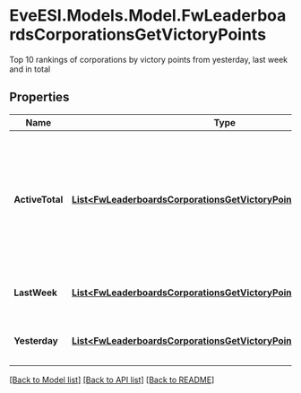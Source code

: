 # EveESI.Models.Model.FwLeaderboardsCorporationsGetVictoryPoints
Top 10 rankings of corporations by victory points from yesterday, last week and in total

## Properties

Name | Type | Description | Notes
------------ | ------------- | ------------- | -------------
**ActiveTotal** | [**List&lt;FwLeaderboardsCorporationsGetVictoryPointsActiveTotalInner&gt;**](FwLeaderboardsCorporationsGetVictoryPointsActiveTotalInner.md) | Top 10 ranking of corporations active in faction warfare by total victory points. A corporation is considered \&quot;active\&quot; if they have participated in faction warfare in the past 14 days | 
**LastWeek** | [**List&lt;FwLeaderboardsCorporationsGetVictoryPointsLastWeekInner&gt;**](FwLeaderboardsCorporationsGetVictoryPointsLastWeekInner.md) | Top 10 ranking of corporations by victory points in the past week | 
**Yesterday** | [**List&lt;FwLeaderboardsCorporationsGetVictoryPointsYesterdayInner&gt;**](FwLeaderboardsCorporationsGetVictoryPointsYesterdayInner.md) | Top 10 ranking of corporations by victory points in the past day | 

[[Back to Model list]](../README.md#documentation-for-models) [[Back to API list]](../README.md#documentation-for-api-endpoints) [[Back to README]](../README.md)

